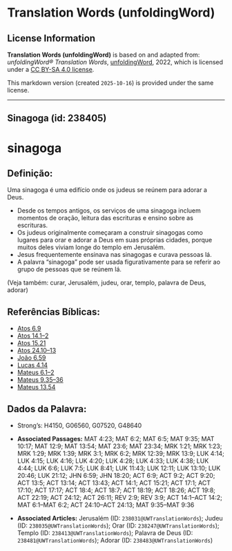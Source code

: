 # Translation Words (unfoldingWord)

## License Information

**Translation Words (unfoldingWord)** is based on and adapted from: _unfoldingWord® Translation Words_, [unfoldingWord](https://unfoldingword.org/utw), 2022, which is licensed under a [CC BY-SA 4.0 license](https://creativecommons.org/licenses/by-sa/4.0/legalcode.en).

This markdown version (created `2025-10-16`) is provided under the same license.



--------------------------------

## Sinagoga (id: 238405)

sinagoga
========

Definição:
----------

Uma sinagoga é uma edifício onde os judeus se reúnem para adorar a Deus.

* Desde os tempos antigos, os serviços de uma sinagoga incluem momentos de oração, leitura das escrituras e ensino sobre as escrituras.
* Os judeus originalmente começaram a construir sinagogas como lugares para orar e adorar a Deus em suas próprias cidades, porque muitos deles viviam longe do templo em Jerusalém.
* Jesus frequentemente ensinava nas sinagogas e curava pessoas lá.
* A palavra “sinagoga” pode ser usada figurativamente para se referir ao grupo de pessoas que se reúnem lá.

(Veja também: curar, Jerusalém, judeu, orar, templo, palavra de Deus, adorar)

Referências Bíblicas:
---------------------

* [Atos 6\.9](https://ref.ly/Acts6:9)
* [Atos 14\.1–2](https://ref.ly/Acts14:1-Acts14:2)
* [Atos 15\.21](https://ref.ly/Acts15:21)
* [Atos 24\.10–13](https://ref.ly/Acts24:10-Acts24:13)
* [João 6\.59](https://ref.ly/John6:59)
* [Lucas 4\.14](https://ref.ly/Luke4:14)
* [Mateus 6\.1–2](https://ref.ly/Matt6:1-Matt6:2)
* [Mateus 9\.35–36](https://ref.ly/Matt9:35-Matt9:36)
* [Mateus 13\.54](https://ref.ly/Matt13:54)

Dados da Palavra:
-----------------

* Strong’s: H4150, G06560, G07520, G48640

* **Associated Passages:** MAT 4:23; MAT 6:2; MAT 6:5; MAT 9:35; MAT 10:17; MAT 12:9; MAT 13:54; MAT 23:6; MAT 23:34; MRK 1:21; MRK 1:23; MRK 1:29; MRK 1:39; MRK 3:1; MRK 6:2; MRK 12:39; MRK 13:9; LUK 4:14; LUK 4:15; LUK 4:16; LUK 4:20; LUK 4:28; LUK 4:33; LUK 4:38; LUK 4:44; LUK 6:6; LUK 7:5; LUK 8:41; LUK 11:43; LUK 12:11; LUK 13:10; LUK 20:46; LUK 21:12; JHN 6:59; JHN 18:20; ACT 6:9; ACT 9:2; ACT 9:20; ACT 13:5; ACT 13:14; ACT 13:43; ACT 14:1; ACT 15:21; ACT 17:1; ACT 17:10; ACT 17:17; ACT 18:4; ACT 18:7; ACT 18:19; ACT 18:26; ACT 19:8; ACT 22:19; ACT 24:12; ACT 26:11; REV 2:9; REV 3:9; ACT 14:1–ACT 14:2; MAT 6:1–MAT 6:2; ACT 24:10–ACT 24:13; MAT 9:35–MAT 9:36
* **Associated Articles:** Jerusalém (ID: `238031@UWTranslationWords`); Judeu (ID: `238035@UWTranslationWords`); Orar (ID: `238247@UWTranslationWords`); Templo (ID: `238413@UWTranslationWords`); Palavra de Deus (ID: `238481@UWTranslationWords`); Adorar (ID: `238483@UWTranslationWords`)

